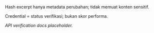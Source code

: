 <div data-disclaimer-block="api_verification_docs">
<p data-disclaimer-id="D5">Hash excerpt hanya metadata perubahan; tidak memuat konten sensitif.</p>
<p data-disclaimer-id="D3">Credential = status verifikasi; bukan skor performa.</p>
</div>

_API verification docs placeholder._
